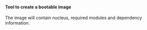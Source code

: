 #### Tool to create a bootable image

The image will contain nucleus, required modules and dependency information.
